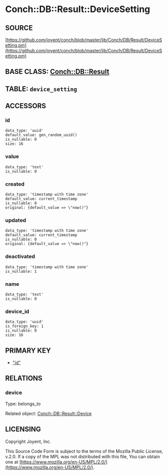# Conch::DB::Result::DeviceSetting

## SOURCE

[https://github.com/joyent/conch/blob/master/lib/Conch/DB/Result/DeviceSetting.pm](https://github.com/joyent/conch/blob/master/lib/Conch/DB/Result/DeviceSetting.pm)

## BASE CLASS: [Conch::DB::Result](../modules/Conch%3A%3ADB%3A%3AResult)

## TABLE: `device_setting`

## ACCESSORS

### id

```
data_type: 'uuid'
default_value: gen_random_uuid()
is_nullable: 0
size: 16
```

### value

```
data_type: 'text'
is_nullable: 0
```

### created

```
data_type: 'timestamp with time zone'
default_value: current_timestamp
is_nullable: 0
original: {default_value => \"now()"}
```

### updated

```
data_type: 'timestamp with time zone'
default_value: current_timestamp
is_nullable: 0
original: {default_value => \"now()"}
```

### deactivated

```
data_type: 'timestamp with time zone'
is_nullable: 1
```

### name

```
data_type: 'text'
is_nullable: 0
```

### device\_id

```
data_type: 'uuid'
is_foreign_key: 1
is_nullable: 0
size: 16
```

## PRIMARY KEY

- ["id"](#id)

## RELATIONS

### device

Type: belongs\_to

Related object: [Conch::DB::Result::Device](../modules/Conch%3A%3ADB%3A%3AResult%3A%3ADevice)

## LICENSING

Copyright Joyent, Inc.

This Source Code Form is subject to the terms of the Mozilla Public License,
v.2.0. If a copy of the MPL was not distributed with this file, You can obtain
one at [https://www.mozilla.org/en-US/MPL/2.0/](https://www.mozilla.org/en-US/MPL/2.0/).
